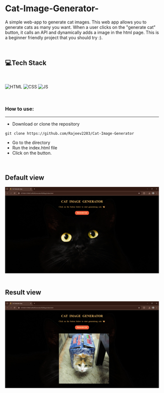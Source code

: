 # Cat-Image-Generator-
A simple web-app to generate cat images.
This web app allows you to generate cats as many you want. When a user clicks on the "generate cat" button, it calls an API and dynamically adds a image in the html page. This is a beginner friendly project that you should try :).

</br>

## 💻Tech Stack
<br>

![HTML](https://img.shields.io/badge/html5%20-%23E34F26.svg?&style=for-the-badge&logo=html5&logoColor=white)
![CSS](https://img.shields.io/badge/css3%20-%231572B6.svg?&style=for-the-badge&logo=css3&logoColor=white)
![JS](https://img.shields.io/badge/javascript%20-%23323330.svg?&style=for-the-badge&logo=javascript&logoColor=%23F7DF1E)

<br>

### How to use:

---

- Download or clone the repository

```
git clone https://github.com/Rajeev2203/Cat-Image-Generator
```

- Go to the directory
- Run the index.html file
- Click on the button.
</br>

## Default view
<p><img src="https://github.com/Rajeev2203/Cat-Image-Generator-/blob/main/Default%20view.png" alt="image">
<br><br>

## Result view
<img src="https://github.com/Rajeev2203/Cat-Image-Generator-/blob/main/Result%20view.png" alt="image"></p>


